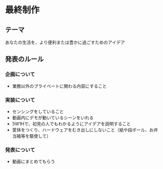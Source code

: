 # 最終制作

## テーマ
あなたの生活を、より便利または豊かに過ごすためのアイデア


## 発表のルール

### 企画について
- 業務以外のプライベートに関わる内容にすること

### 実装について
- センシングをしていること
- 動画内にデモが動いているシーンをいれる
- 5W1Hで、初見の人でもわかるようにアイデアを説明すること
- 筐体をつくり、ハードウェアをむき出しにしないこと（紙や段ボール、お弁当箱等を駆使して）

### 発表について
- 動画にまとめてもらう